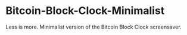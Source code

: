 # Bitcoin-Block-Clock-Minimalist
Less is more. Minimalist version of the Bitcoin Block Clock screensaver. 
